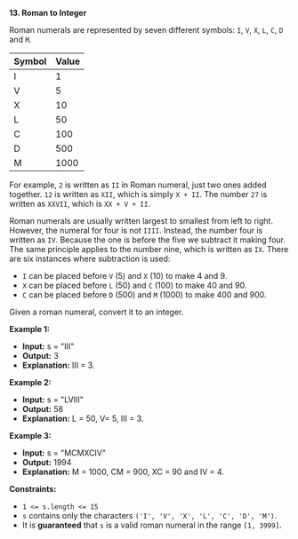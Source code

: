 
**13.  Roman to Integer**

Roman numerals are represented by seven different symbols: `I`,  `V`,  `X`,  `L`,  `C`,  `D`  and  `M`.

| **Symbol** | **Value** |
|--|--|
| I | 1 |
| V | 5 |
| X | 10 |
| L  | 50 |
| C | 100 |
| D | 500 |
| M | 1000 |

For example, `2`  is written as  `II` in Roman numeral, just two ones added together.  `12`  is written as `XII`, which is simply  `X + II`. The number  `27`  is written as  `XXVII`, which is  `XX + V + II`.

Roman numerals are usually written largest to smallest from left to right. However, the numeral for four is not  `IIII`. Instead, the number four is written as  `IV`. Because the one is before the five we subtract it making four. The same principle applies to the number nine, which is written as  `IX`. There are six instances where subtraction is used:

-   `I`  can be placed before  `V`  (5) and  `X`  (10) to make 4 and 9.
-   `X`  can be placed before  `L`  (50) and  `C`  (100) to make 40 and 90.
-   `C`  can be placed before  `D`  (500) and  `M`  (1000) to make 400 and 900.

Given a roman numeral, convert it to an integer.

**Example 1:**

 - **Input:** s = "III"
 -    **Output:** 3
 -    **Explanation:** III = 3.

**Example 2:**

 - **Input:** s = "LVIII"
 -    **Output:** 58
 -    **Explanation:** L = 50, V= 5, III = 3.

**Example 3:**

 - **Input:** s = "MCMXCIV"
 -    **Output:** 1994
 -    **Explanation:** M = 1000, CM = 900, XC = 90 and IV = 4.

**Constraints:**

-   `1 <= s.length <= 15`
-   `s`  contains only the characters  `('I', 'V', 'X', 'L', 'C', 'D', 'M')`.
-   It is  **guaranteed** that  `s`  is a valid roman numeral in the range  `[1, 3999]`.
